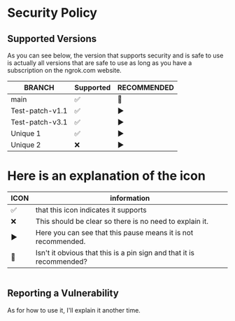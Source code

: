 # Security Policy

## Supported Versions

As you can see below, the version that supports security and is safe to use is actually all versions that are safe to use as long as you have a subscription on the ngrok.com website.

| BRANCH | Supported          | RECOMMENDED |
| ------- | ------------------ | ----------- |
| main    | ✅                 |📌
| Test-patch-v1.1   | :white_check_mark: |▶️
| Test-patch-v3.1   | :white_check_mark: |▶️
| Unique 1   | :white_check_mark: |▶️
| Unique 2   | :x:                |▶️

# Here is an explanation of the icon

| ICON | information |
| -- | --- |
|✅| that this icon indicates it supports |
|❌| This should be clear so there is no need to explain it. |
|▶️| Here you can see that this pause means it is not recommended. |
|📌| Isn't it obvious that this is a pin sign and that it is recommended? |

```opsjdksk
```


## Reporting a Vulnerability

As for how to use it, I'll explain it another time.
